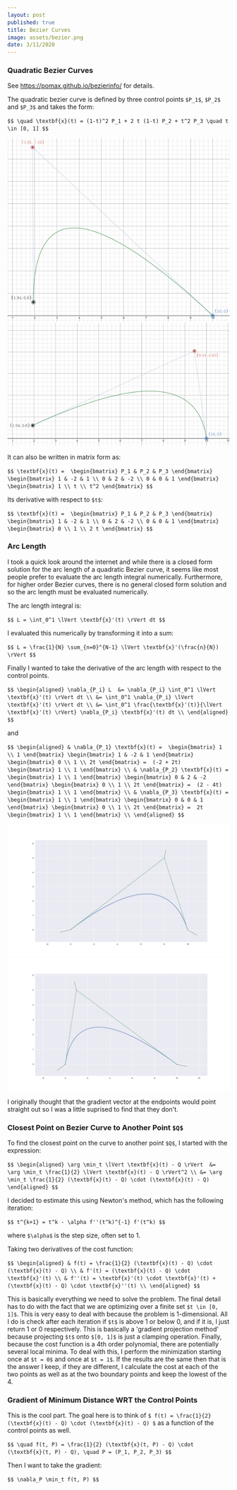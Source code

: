 ```yaml
---
layout: post
published: true
title: Bezier Curves
image: assets/bezier.png
date: 3/11/2020
---
```

### Quadratic Bezier Curves

See <https://pomax.github.io/bezierinfo/> for details.

The quadratic bezier curve is defined by three control points `$P_1$`, `$P_2$` and `$P_3$` and takes the form:

`$$
\quad \textbf{x}(t) = (1-t)^2 P_1 + 2 t (1-t) P_2 + t^2 P_3
\quad t \in [0, 1]
$$`

![](/assets/bezier1.png)
![](/assets/bezier2.png)

It can also be written in matrix form as:

`$$
\textbf{x}(t) = 
\begin{bmatrix} P_1 & P_2 & P_3 \end{bmatrix}
\begin{bmatrix} 1 & -2 & 1 \\ 0 & 2 & -2 \\ 0 & 0 & 1 \end{bmatrix}
\begin{bmatrix} 1 \\ t \\ t^2 \end{bmatrix}
$$`

Its derivative with respect to `$t$`:

`$$
\textbf{x}(t) = 
\begin{bmatrix} P_1 & P_2 & P_3 \end{bmatrix}
\begin{bmatrix} 1 & -2 & 1 \\ 0 & 2 & -2 \\ 0 & 0 & 1 \end{bmatrix}
\begin{bmatrix} 0 \\ 1 \\ 2 t \end{bmatrix}
$$`

### Arc Length

I took a quick look around the internet and while there is a closed form solution for the arc length of a quadratic Bezier curve, it seems like most people prefer to evaluate the arc length integral numerically. Furthermore, for higher order Bezier curves, there is no general closed form solution and so the arc length must be evaluated numerically. 

The arc length integral is:

`$$
L = \int_0^1 \lVert \textbf{x}'(t) \rVert dt
$$`

I evaluated this numerically by transforming it into a sum:

`$$
L = \frac{1}{N} \sum_{n=0}^{N-1} \lVert \textbf{x}'(\frac{n}{N}) \rVert
$$`

Finally I wanted to take the derivative of the arc length with respect to the control points. 

`$$
\begin{aligned}
    \nabla_{P_i} L 
    &= \nabla_{P_i} \int_0^1 \lVert \textbf{x}'(t) \rVert dt \\
    &= \int_0^1 \nabla_{P_i} \lVert \textbf{x}'(t) \rVert dt \\
	&= \int_0^1 \frac{\textbf{x}'(t)}{\lVert \textbf{x}'(t) \rVert} \nabla_{P_i} \textbf{x}'(t) dt \\
\end{aligned}
$$`

and

`$$
\begin{aligned}
    & \nabla_{P_1} \textbf{x}(t) = 
    \begin{bmatrix} 1 \\ 1 \end{bmatrix}
    \begin{bmatrix} 1 & -2 & 1 \end{bmatrix}
    \begin{bmatrix} 0 \\ 1 \\ 2t \end{bmatrix}
    = 
    (-2 + 2t) \begin{bmatrix} 1 \\ 1 \end{bmatrix} \\
    & \nabla_{P_2} \textbf{x}(t) = 
    \begin{bmatrix} 1 \\ 1 \end{bmatrix}
    \begin{bmatrix} 0 & 2 & -2 \end{bmatrix}
    \begin{bmatrix} 0 \\ 1 \\ 2t \end{bmatrix}
    = 
    (2 - 4t) \begin{bmatrix} 1 \\ 1 \end{bmatrix} \\
    & \nabla_{P_3} \textbf{x}(t) = 
    \begin{bmatrix} 1 \\ 1 \end{bmatrix}
    \begin{bmatrix} 0 & 0 & 1 \end{bmatrix}
    \begin{bmatrix} 0 \\ 1 \\ 2t \end{bmatrix}
    = 
    2t \begin{bmatrix} 1 \\ 1 \end{bmatrix} \\
\end{aligned}
$$`

![](/assets/bezier3.png)
![](/assets/bezier4.png)

I originally thought that the gradient vector at the endpoints would point straight out so I was a little suprised to find that they don't.

### Closest Point on Bezier Curve to Another Point `$Q$`

To find the closest point on the curve to another point `$Q$`, I started with the expression:

`$$
\begin{aligned}
    \arg \min_t \lVert \textbf{x}(t) - Q \rVert 
    &= \arg \min_t \frac{1}{2} \lVert \textbf{x}(t) - Q \rVert^2 \\
    &= \arg \min_t \frac{1}{2} (\textbf{x}(t) - Q) \cdot (\textbf{x}(t) - Q)
\end{aligned}
$$`

I decided to estimate this using Newton's method, which has the following iteration:

`$$
t^{k+1} = t^k - \alpha f''(t^k)^{-1} f'(t^k)
$$`

where `$\alpha$` is the step size, often set to 1.

Taking two derivatives of the cost function:

`$$
\begin{aligned}
    & f(t) = \frac{1}{2} (\textbf{x}(t) - Q) \cdot (\textbf{x}(t) - Q) \\
    & f'(t) = (\textbf{x}(t) - Q) \cdot \textbf{x}'(t) \\
    & f''(t) = \textbf{x}'(t) \cdot \textbf{x}'(t) + (\textbf{x}(t) - Q) \cdot \textbf{x}''(t) \\
\end{aligned}
$$`

This is basically everything we need to solve the problem. The final detail has to do with the fact that we are optimizing over a finite set `$t \in [0, 1]$`. This is very easy to deal with because the problem is 1-dimensional. All I do is check after each iteration if `$t$` is above 1 or below 0, and if it is, I just return 1 or 0 respectively. This is basically a 'gradient projection method' because projecting `$t$` onto `$[0, 1]$` is just a clamping operation. Finally, because the cost function is a 4th order polynomial, there are potentially several local minima. To deal with this, I perform the minimization starting once at `$t = 0$` and once at `$t = 1$`. If the results are the same then that is the answer I keep, if they are different, I calculate the cost at each of the two points as well as at the two boundary points and keep the lowest of the 4. 

### Gradient of Minimum Distance WRT the Control Points

This is the cool part. The goal here is to think of `$ f(t) = \frac{1}{2} (\textbf{x}(t) - Q) \cdot (\textbf{x}(t) - Q) $` as a function of the control points as well.

`$$
\quad f(t, P) = \frac{1}{2} (\textbf{x}(t, P) - Q) \cdot (\textbf{x}(t, P) - Q),
\quad P = (P_1, P_2, P_3)
$$`

Then I want to take the gradient:

`$$
\nabla_P \min_t f(t, P)
$$`

